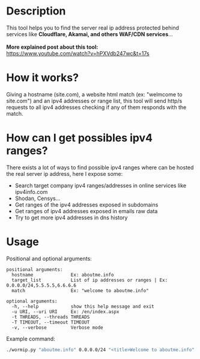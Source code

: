 
# Description
This tool helps you to find the server real ip address protected behind services like **Cloudflare, Akamai, and others WAF/CDN services**... <br /> <br />
**More explained post about this tool:** <br /> https://www.youtube.com/watch?v=hPXVdb247wc&t=17s
# How it works?
Giving a hostname (site.com), a website html match (ex: "welmcome to site.com") and an ipv4 addresses or range list, this tool will send http/s requests to all ipv4 addresses checking if any of them responds with the match.

# How can I get possibles ipv4 ranges?
There exists a lot of ways to find possible ipv4 ranges where can be hosted the real server ip address, here I expose some:
 - Search target company ipv4 ranges/addresses in online services like ipv4info.com
 - Shodan, Censys...
 - Get ranges of the ipv4 addresses exposed in subdomains
 - Get ranges of ipv4 addresses exposed in emails raw data
 - Try to get more ipv4 addresses in dns history

# Usage
Positional and optional arguments:
```
positional arguments:
  hostname              Ex: aboutme.info
  target_list           List of ip addresses or ranges | Ex: 0.0.0.0/24,5.5.5.5,6.6.6.6
  match                 Ex: "welcome to aboutme.info"

optional arguments:
  -h, --help            show this help message and exit
  -u URI, --uri URI     Ex: /en/index.aspx
  -t THREADS, --threads THREADS
  -T TIMEOUT, --timeout TIMEOUT
  -v, --verbose         Verbose mode
```

Example command:
```sh
./wormip.py "aboutme.info" 0.0.0.0/24 "<title>Welcome to aboutme.info"
```
